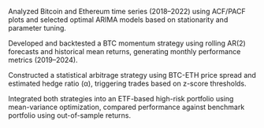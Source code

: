 Analyzed Bitcoin and Ethereum time series (2018–2022) using ACF/PACF plots and selected optimal ARIMA models based on stationarity and parameter tuning.

Developed and backtested a BTC momentum strategy using rolling AR(2) forecasts and historical mean returns, generating monthly performance metrics (2019–2024).

Constructed a statistical arbitrage strategy using BTC-ETH price spread and estimated hedge ratio (α), triggering trades based on z-score thresholds.

Integrated both strategies into an ETF-based high-risk portfolio using mean-variance optimization, compared performance against benchmark portfolio using out-of-sample returns.

